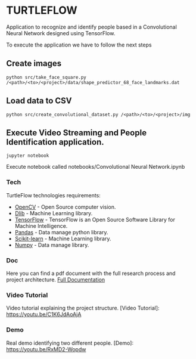 TURTLEFLOW
==========
Application to recognize and identify people based in a Convolutional Neural Network designed using TensorFlow.

To execute the application we have to follow the next steps

## Create images

```
python src/take_face_square.py /<path>/<to>/<project>/data/shape_predictor_68_face_landmarks.dat
```

## Load data to CSV

```
python src/create_convolutional_dataset.py /<path>/<to>/<project>/img
```

## Execute Video Streaming and People Identification application.

```
jupyter notebook
```

Execute notebook called notebooks/Convolutional Neural Network.ipynb


### Tech
TurtleFlow technologies requirements:

  - [OpenCV] - Open Source computer vision.
  - [Dlib] - Machine Learning library.
  - [TensorFlow] - TensorFlow is an Open Source Software Library for Machine Intelligence.
  - [Pandas] - Data manage python library.
  - [Scikit-learn] - Machine Learning library.
  - [Numpy] - Data manage library.

   [OpenCV]: <http://opencv.org/>
   [Dlib]: <http://dlib.net/>
   [TensorFlow]: <https://www.tensorflow.org/>
   [Pandas]: <http://pandas.pydata.org/>
   [Scikit-learn]: <http://scikit-learn.org/stable/>
   [Numpy]: <http://www.numpy.org/>

### Doc
Here you can find a pdf document with the full research process and project architecture.
[Full Documentation](docs/compiled/turtleflow.pdf)

### Video Tutorial
Video tutorial explaining the project structure.
[Video Tutorial]: <https://youtu.be/C1K6JdAoAjA>
### Demo
Real demo identifying two different people.
[Demo]: <https://youtu.be/RxMD2-Wopdw>